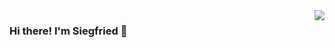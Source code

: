 <img align='right' src="https://github-readme-stats.vercel.app/api?username=siegfriedBz&show_icons=true&hide_border=true">

### Hi there! I'm Siegfried 👋 


<!--

- Website 

Here are some ideas to get you started:

- 🔭 I’m currently working on ...
- 🌱 I’m currently learning ...
- 👯 I’m looking to collaborate on ...
- 🤔 I’m looking for help with ...
- 💬 Ask me about ...
- 📫 How to reach me: ...
- 😄 Pronouns: ...
- ⚡ Fun fact: ...
-->


